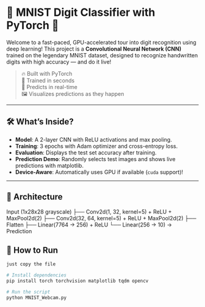 # 🧠 MNIST Digit Classifier with PyTorch 🚀

Welcome to a fast-paced, GPU-accelerated tour into digit recognition using deep learning! This project is a **Convolutional Neural Network (CNN)** trained on the legendary MNIST dataset, designed to recognize handwritten digits with high accuracy — and do it live!

> 🔥 Built with PyTorch  
> 🎯 Trained in seconds  
> 🤖 Predicts in real-time  
> 🖼️ Visualizes predictions as they happen  

---

## 🛠️ What’s Inside?

- **Model**: A 2-layer CNN with ReLU activations and max pooling.
- **Training**: 3 epochs with Adam optimizer and cross-entropy loss.
- **Evaluation**: Displays the test set accuracy after training.
- **Prediction Demo**: Randomly selects test images and shows live predictions with matplotlib.
- **Device-Aware**: Automatically uses GPU if available (`cuda` support)!

---

## 🧩 Architecture
Input (1x28x28 grayscale)
├── Conv2d(1, 32, kernel=5) + ReLU + MaxPool2d(2)
├── Conv2d(32, 64, kernel=5) + ReLU + MaxPool2d(2)
├── Flatten
├── Linear(7764 → 256) + ReLU
└── Linear(256 → 10) → Prediction

## 🚀 How to Run

```bash
just copy the file

# Install dependencies
pip install torch torchvision matplotlib tqdm opencv

# Run the script
python MNIST_Webcam.py
